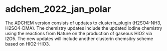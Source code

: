 # adchem_2022_jan_polar
The ADCHEM version consists of updates to clusterin_plugin (H2SO4-NH3, H2SO4-DMA). The chemistry updates include the updated iodine chemistry using the reactions from Nature on the production of gaseous HIO2 via I2O5.
The new updates will include another clusterin chemsitry scheme based on HIO2-HIO3. 
